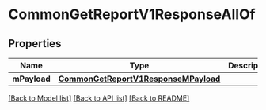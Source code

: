 # CommonGetReportV1ResponseAllOf

## Properties
Name | Type | Description | Notes
------------ | ------------- | ------------- | -------------
**mPayload** | [**CommonGetReportV1ResponseMPayload**](CommonGetReportV1ResponseMPayload.md) |  | 

[[Back to Model list]](../README.md#documentation-for-models) [[Back to API list]](../README.md#documentation-for-api-endpoints) [[Back to README]](../README.md)


